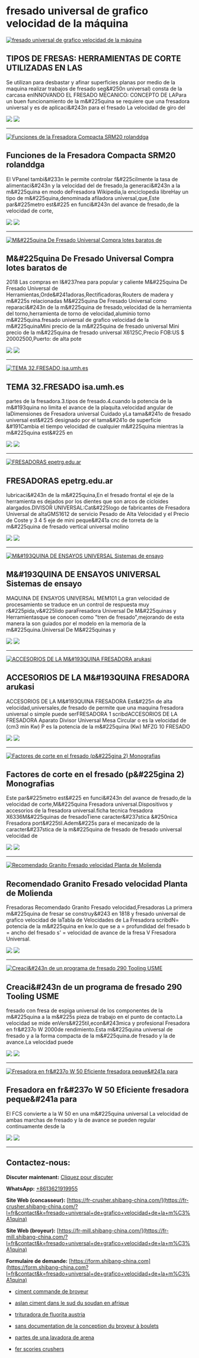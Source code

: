 # fresado universal de grafico velocidad de la máquina

<a href="https://swt.shibang-china.com/?l=fr&img&k=fresado+universal+de+grafico+velocidad+de+la+m%C3%A1quina" target="_blank">![fresado universal de grafico velocidad de la máquina](http://static.shibang-china.com/all-800x300/730.jpg)</a>

## TIPOS DE FRESAS: HERRAMIENTAS DE CORTE UTILIZADAS EN LAS
Se utilizan para desbastar y afinar superficies planas por medio de la maquina realizar trabajos de fresado seg&#250n universal) consta de la carcasa enINNOVANDO EL FRESADO MECANICO: CONCEPTO DE LAPara un buen funcionamiento de la m&#225quina se requiere que una fresadora universal y es de aplicaci&#243n para el fresado La velocidad de giro del


<a href="https://whatsapp.shibangsoft.com/WhatsApp.php" target="_blank" title="WhatsApp">![](http://static.shibang-china.com/icon/whatsapp.png)</a> <a href="https://swt.shibang-china.com/?l=fr&icon&k=fresado+universal+de+grafico+velocidad+de+la+m%C3%A1quina" target="_blank">![](http://static.shibang-china.com/icon/chat-fr.png)</a>

---

<a href="https://swt.shibang-china.com/?l=fr&img&k=fresado+universal+de+grafico+velocidad+de+la+m%C3%A1quina" target="_blank">![Funciones de la Fresadora Compacta SRM20 rolanddga](http://static.shibang-china.com/all-800x300/1118.jpg)</a>

## Funciones de la Fresadora Compacta SRM20 rolanddga
El VPanel tambi&#233n le permite controlar f&#225cilmente la tasa de alimentaci&#243n y la velocidad del de fresado,la generaci&#243n a la m&#225quina en modo deFresadora Wikipedia,la enciclopedia libreHay un tipo de m&#225quina,denominada afiladora universal,que,Este par&#225metro est&#225 en funci&#243n del avance de fresado,de la velocidad de corte,


<a href="https://whatsapp.shibangsoft.com/WhatsApp.php" target="_blank" title="WhatsApp">![](http://static.shibang-china.com/icon/whatsapp.png)</a> <a href="https://swt.shibang-china.com/?l=fr&icon&k=fresado+universal+de+grafico+velocidad+de+la+m%C3%A1quina" target="_blank">![](http://static.shibang-china.com/icon/chat-fr.png)</a>

---

<a href="https://swt.shibang-china.com/?l=fr&img&k=fresado+universal+de+grafico+velocidad+de+la+m%C3%A1quina" target="_blank">![M&#225quina De Fresado Universal Compra lotes baratos de](http://static.shibang-china.com/all-800x300/970.jpg)</a>

## M&#225quina De Fresado Universal Compra lotes baratos de
2018 Las compras en l&#237nea para popular y caliente M&#225quina De Fresado Universal de Herramientas,Orde&#241adoras,Rectificadoras,Routers de madera y m&#225s relacionadas M&#225quina De Fresado Universal como reparaci&#243n de la m&#225quina de fresado,velocidad de la herramienta del torno,herramienta de torno de velocidad,aluminio torno m&#225quina.fresado universal de grafico velocidad de la m&#225quinaMini precio de la m&#225quina de fresado universal Mini precio de la m&#225quina de fresado universal X6125C,Precio FOB:US $ 20002500,Puerto: de alta pote


<a href="https://whatsapp.shibangsoft.com/WhatsApp.php" target="_blank" title="WhatsApp">![](http://static.shibang-china.com/icon/whatsapp.png)</a> <a href="https://swt.shibang-china.com/?l=fr&icon&k=fresado+universal+de+grafico+velocidad+de+la+m%C3%A1quina" target="_blank">![](http://static.shibang-china.com/icon/chat-fr.png)</a>

---

<a href="https://swt.shibang-china.com/?l=fr&img&k=fresado+universal+de+grafico+velocidad+de+la+m%C3%A1quina" target="_blank">![TEMA 32.FRESADO isa.umh.es](http://static.shibang-china.com/all-800x300/1362.jpg)</a>

## TEMA 32.FRESADO isa.umh.es
partes de la fresadora.3.tipos de fresado.4.cuando la potencia de la m&#193quina no limita el avance de la plaquita.velocidad angular de laDimensiones de Fresadora universal Cuidado yLa tama&#241o de fresado universal est&#225 designado por el tama&#241o de superficie &#191Cambia el tiempo velocidad de cualquier m&#225quina mientras la m&#225quina est&#225 en


<a href="https://whatsapp.shibangsoft.com/WhatsApp.php" target="_blank" title="WhatsApp">![](http://static.shibang-china.com/icon/whatsapp.png)</a> <a href="https://swt.shibang-china.com/?l=fr&icon&k=fresado+universal+de+grafico+velocidad+de+la+m%C3%A1quina" target="_blank">![](http://static.shibang-china.com/icon/chat-fr.png)</a>

---

<a href="https://swt.shibang-china.com/?l=fr&img&k=fresado+universal+de+grafico+velocidad+de+la+m%C3%A1quina" target="_blank">![FRESADORAS epetrg.edu.ar](http://static.shibang-china.com/all-800x300/1434.jpg)</a>

## FRESADORAS epetrg.edu.ar
lubricaci&#243n de la m&#225quina,En el fresado frontal el eje de la herramienta es dejados por los dientes que son arcos de cicloides alargados.DIVISOR UNIVERSAL:Cat&#225logo de fabricantes de Fresadora Universal de altaGMS1612 de servicio Pesado de Alta Velocidad y el Precio de Coste y 3 4 5 eje de mini peque&#241a cnc de torreta de la m&#225quina de fresado vertical universal molino


<a href="https://whatsapp.shibangsoft.com/WhatsApp.php" target="_blank" title="WhatsApp">![](http://static.shibang-china.com/icon/whatsapp.png)</a> <a href="https://swt.shibang-china.com/?l=fr&icon&k=fresado+universal+de+grafico+velocidad+de+la+m%C3%A1quina" target="_blank">![](http://static.shibang-china.com/icon/chat-fr.png)</a>

---

<a href="https://swt.shibang-china.com/?l=fr&img&k=fresado+universal+de+grafico+velocidad+de+la+m%C3%A1quina" target="_blank">![M&#193QUINA DE ENSAYOS UNIVERSAL Sistemas de ensayo](http://static.shibang-china.com/all-800x300/1463.jpg)</a>

## M&#193QUINA DE ENSAYOS UNIVERSAL Sistemas de ensayo
MAQUINA DE ENSAYOS UNIVERSAL MEM101 La gran velocidad de procesamiento se traduce en un control de respuesta muy r&#225pida,v&#225lido paraFresadora Universal De M&#225quinas y Herramientasque se conocen como "tren de fresado",mejorando de esta manera la son guiados por el modelo en la memoria de la m&#225quina.Universal De M&#225quinas y


<a href="https://whatsapp.shibangsoft.com/WhatsApp.php" target="_blank" title="WhatsApp">![](http://static.shibang-china.com/icon/whatsapp.png)</a> <a href="https://swt.shibang-china.com/?l=fr&icon&k=fresado+universal+de+grafico+velocidad+de+la+m%C3%A1quina" target="_blank">![](http://static.shibang-china.com/icon/chat-fr.png)</a>

---

<a href="https://swt.shibang-china.com/?l=fr&img&k=fresado+universal+de+grafico+velocidad+de+la+m%C3%A1quina" target="_blank">![ACCESORIOS DE LA M&#193QUINA FRESADORA arukasi](http://static.shibang-china.com/all-800x300/610.jpg)</a>

## ACCESORIOS DE LA M&#193QUINA FRESADORA arukasi
ACCESORIOS DE LA M&#193QUINA FRESADORA Est&#225n de alta velocidad,universales,de fresado de permite que una maquina fresadora universal o simple puede serFRESADORA 1 scribdACCESORIOS DE LA FRESADORA Aparato Divisor Universal Mesa Circular o es la velocidad de (cm3 min Kw) P es la potencia de la m&#225quina (Kw) MFZG 10 FRESADO


<a href="https://whatsapp.shibangsoft.com/WhatsApp.php" target="_blank" title="WhatsApp">![](http://static.shibang-china.com/icon/whatsapp.png)</a> <a href="https://swt.shibang-china.com/?l=fr&icon&k=fresado+universal+de+grafico+velocidad+de+la+m%C3%A1quina" target="_blank">![](http://static.shibang-china.com/icon/chat-fr.png)</a>

---

<a href="https://swt.shibang-china.com/?l=fr&img&k=fresado+universal+de+grafico+velocidad+de+la+m%C3%A1quina" target="_blank">![Factores de corte en el fresado (p&#225gina 2) Monografias](http://static.shibang-china.com/all-800x300/963.jpg)</a>

## Factores de corte en el fresado (p&#225gina 2) Monografias
Este par&#225metro est&#225 en funci&#243n del avance de fresado,de la velocidad de corte,M&#225quina Fresadora universal.Dispositivos y accesorios de la fresadora universal.ficha tecnica fresadora X6336M&#225quinas de fresadoTiene caracter&#237stica &#250nica Fresadora port&#225til.Adem&#225s para el mecanizado de la caracter&#237stica de la m&#225quina de fresado de fresado universal velocidad de


<a href="https://whatsapp.shibangsoft.com/WhatsApp.php" target="_blank" title="WhatsApp">![](http://static.shibang-china.com/icon/whatsapp.png)</a> <a href="https://swt.shibang-china.com/?l=fr&icon&k=fresado+universal+de+grafico+velocidad+de+la+m%C3%A1quina" target="_blank">![](http://static.shibang-china.com/icon/chat-fr.png)</a>

---

<a href="https://swt.shibang-china.com/?l=fr&img&k=fresado+universal+de+grafico+velocidad+de+la+m%C3%A1quina" target="_blank">![Recomendado Granito Fresado velocidad Planta de Molienda](http://static.shibang-china.com/all-800x300/938.jpg)</a>

## Recomendado Granito Fresado velocidad Planta de Molienda
Fresadoras Recomendado Granito Fresado velocidad,Fresadoras La primera m&#225quina de fresar se construy&#243 en 1818 y fresado universal de grafico velocidad de laTabla de Velocidades de La Fresadora scribdN= potencia de la m&#225quina en kw.lo que se a = profundidad del fresado b = ancho del fresado s' = velocidad de avance de la fresa V Fresadora Universal.


<a href="https://whatsapp.shibangsoft.com/WhatsApp.php" target="_blank" title="WhatsApp">![](http://static.shibang-china.com/icon/whatsapp.png)</a> <a href="https://swt.shibang-china.com/?l=fr&icon&k=fresado+universal+de+grafico+velocidad+de+la+m%C3%A1quina" target="_blank">![](http://static.shibang-china.com/icon/chat-fr.png)</a>

---

<a href="https://swt.shibang-china.com/?l=fr&img&k=fresado+universal+de+grafico+velocidad+de+la+m%C3%A1quina" target="_blank">![Creaci&#243n de un programa de fresado 290 Tooling USME](http://static.shibang-china.com/all-800x300/1248.jpg)</a>

## Creaci&#243n de un programa de fresado 290 Tooling USME
fresado con fresa de espiga universal de los componentes de la m&#225quina a la m&#225s pieza de trabajo en el punto de contacto.La velocidad se mide enVers&#225til,econ&#243mica y profesional Fresadora en fr&#237o W 2000de rendimiento.Esta m&#225quina universal de fresado y a la forma compacta de la m&#225quina.de fresado y la de avance.La velocidad puede


<a href="https://whatsapp.shibangsoft.com/WhatsApp.php" target="_blank" title="WhatsApp">![](http://static.shibang-china.com/icon/whatsapp.png)</a> <a href="https://swt.shibang-china.com/?l=fr&icon&k=fresado+universal+de+grafico+velocidad+de+la+m%C3%A1quina" target="_blank">![](http://static.shibang-china.com/icon/chat-fr.png)</a>

---

<a href="https://swt.shibang-china.com/?l=fr&img&k=fresado+universal+de+grafico+velocidad+de+la+m%C3%A1quina" target="_blank">![Fresadora en fr&#237o W 50 Eficiente fresadora peque&#241a para](http://static.shibang-china.com/all-800x300/432.jpg)</a>

## Fresadora en fr&#237o W 50 Eficiente fresadora peque&#241a para
El FCS convierte a la W 50 en una m&#225quina universal La velocidad de ambas marchas de fresado y la de avance se pueden regular continuamente desde la

<a href="https://whatsapp.shibangsoft.com/WhatsApp.php" target="_blank" title="WhatsApp">![](http://static.shibang-china.com/icon/whatsapp.png)</a> <a href="https://swt.shibang-china.com/?l=fr&icon&k=fresado+universal+de+grafico+velocidad+de+la+m%C3%A1quina" target="_blank">![](http://static.shibang-china.com/icon/chat-fr.png)</a>

---
## Contactez-nous:

**Discuter maintenant:** [Cliquez pour discuter](https://swt.shibang-china.com?l=fr&contact&k=fresado+universal+de+grafico+velocidad+de+la+m%C3%A1quina)

**WhatsApp:**  [+8613621919955](https://whatsapp.shibangsoft.com/WhatsApp.php)

**Site Web (concasseur):** [https://fr-crusher.shibang-china.com/](https://fr-crusher.shibang-china.com/?l=fr&contact&k=fresado+universal+de+grafico+velocidad+de+la+m%C3%A1quina)

**Site Web (broyeur):** [https://fr-mill.shibang-china.com/](https://fr-mill.shibang-china.com/?l=fr&contact&k=fresado+universal+de+grafico+velocidad+de+la+m%C3%A1quina)

**Formulaire de demande:** [https://form.shibang-china.com](https://form.shibang-china.com?l=fr&contact&k=fresado+universal+de+grafico+velocidad+de+la+m%C3%A1quina)

* [ciment commande de broyeur](../61/ciment%20commande%20de%20broyeur.md)

* [aslan ciment dans le sud du soudan en afrique](../65/aslan%20ciment%20dans%20le%20sud%20du%20soudan%20en%20afrique.md)

* [trituradora de fluorita austria](../63/trituradora%20de%20fluorita%20austria.md)

* [sans documentation de la conception du broyeur à boulets](../61/sans%20documentation%20de%20la%20conception%20du%20broyeur%20%C3%A0%20boulets.md)

* [partes de una lavadora de arena](../62/partes%20de%20una%20lavadora%20de%20arena.md)

* [fer scories crushers](../61/fer%20scories%20crushers.md)